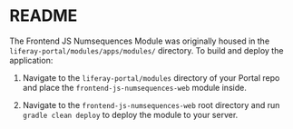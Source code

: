 # README

The Frontend JS Numsequences Module was originally housed in the 
`liferay-portal/modules/apps/modules/` directory. To build and deploy the 
application:

1. Navigate to the `liferay-portal/modules` directory of your Portal repo and 
   place the `frontend-js-numsequences-web` module inside.
   
2. Navigate to the `frontend-js-numsequences-web` root directory and run 
   `gradle clean deploy` to deploy the module to your server.

